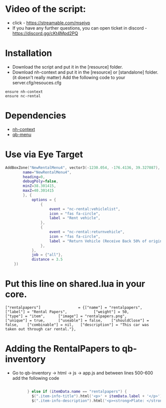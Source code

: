 # Video of the script:

* click - https://streamable.com/msejyp
* If you have any further questions, you can open ticket in discord - https://discord.gg/cKt4Mpd2PQ

# Installation

* Download the script and put it in the [resource] folder.
* Download nh-context and put it in the [resource] or [standalone] folder. (it doesn't really matter)
Add the following code to your server.cfg/resouces.cfg
```
ensure nh-context
ensure nc-rental
```

# Dependencies
* [nh-context](https://github.com/nighmares/nh-context)
* [qb-menu](https://github.com/qbcore-framework/qb-menu)

# Use via Eye Target

```lua
AddBoxZone("NewRentalMenu4", vector3(-1230.054, -176.4136, 39.327087), 2, 3.2, {
        name="NewRentalMenu4",
        heading=0,
        debugPoly=false,
        minZ=38.301415,
        maxZ=40.301415
        }, {
            options = {
                {
                    event = "nc-rental:vehiclelist",
                    icon = "fas fa-circle",
                    label = "Rent vehicle",
                },
                {
                    event = "nc-rental:returnvehicle",
                    icon = "fas fa-circle",
                    label = "Return Vehicle (Receive Back 50% of original price)",
                },
            },
            job = {"all"},
            distance = 3.5
    })
```
# Put this line on shared.lua in your core.

```
["rentalpapers"]				 = {["name"] = "rentalpapers", 					["label"] = "Rental Papers", 			["weight"] = 50, 		["type"] = "item", 		["image"] = "rentalpapers.png", 		["unique"] = true, 		["useable"] = false, 	["shouldClose"] = false, 	["combinable"] = nil, 	["description"] = "This car was taken out through car rental."},
```
# Adding the RentalPapers to qb-inventory

* Go to qb-inventory -> html -> js -> app.js and between lines 500-600 add the following code

```lua

          } else if (itemData.name == "rentalpapers") {
            $(".item-info-title").html('<p>' + itemData.label + '</p>')
            $(".item-info-description").html('<p><strong>Plate: </strong><span>'+ itemData.info.label + '</span></p>');

```
